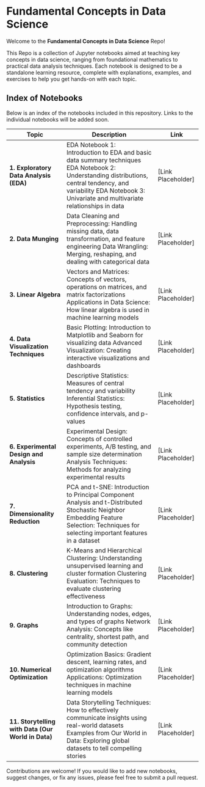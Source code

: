# Fundamental Concepts in Data Science

Welcome to the **Fundamental Concepts in Data Science** Repo! 

This Repo is a collection of Jupyter notebooks aimed at teaching key concepts in data science, ranging from foundational mathematics to practical data analysis techniques. Each notebook is designed to be a standalone learning resource, complete with explanations, examples, and exercises to help you get hands-on with each topic.

## Index of Notebooks

Below is an index of the notebooks included in this repository. Links to the individual notebooks will be added soon.

| Topic                                              | Description                                                                                                                                                                                                              | Link            |
| -------------------------------------------------- | ------------------------------------------------------------------------------------------------------------------------------------------------------------------------------------------------------------------------ | --------------- |
| **1. Exploratory Data Analysis (EDA)**             | EDA Notebook 1: Introduction to EDA and basic data summary techniques  EDA Notebook 2: Understanding distributions, central tendency, and variability  EDA Notebook 3: Univariate and multivariate relationships in data | [Link Placeholder] |
| **2. Data Munging**                                | Data Cleaning and Preprocessing: Handling missing data, data transformation, and feature engineering  Data Wrangling: Merging, reshaping, and dealing with categorical data                                              | [Link Placeholder] |
| **3. Linear Algebra**                              | Vectors and Matrices: Concepts of vectors, operations on matrices, and matrix factorizations  Applications in Data Science: How linear algebra is used in machine learning models                                        | [Link Placeholder] |
| **4. Data Visualization Techniques**               | Basic Plotting: Introduction to Matplotlib and Seaborn for visualizing data  Advanced Visualization: Creating interactive visualizations and dashboards                                                                  | [Link Placeholder] |
| **5. Statistics**                                  | Descriptive Statistics: Measures of central tendency and variability  Inferential Statistics: Hypothesis testing, confidence intervals, and p-values                                                                     | [Link Placeholder] |
| **6. Experimental Design and Analysis**            | Experimental Design: Concepts of controlled experiments, A/B testing, and sample size determination  Analysis Techniques: Methods for analyzing experimental results                                                     | [Link Placeholder] |
| **7. Dimensionality Reduction**                    | PCA and t-SNE: Introduction to Principal Component Analysis and t-Distributed Stochastic Neighbor Embedding  Feature Selection: Techniques for selecting important features in a dataset                                 | [Link Placeholder] |
| **8. Clustering**                                  | K-Means and Hierarchical Clustering: Understanding unsupervised learning and cluster formation  Clustering Evaluation: Techniques to evaluate clustering effectiveness                                                   | [Link Placeholder] |
| **9. Graphs**                                      | Introduction to Graphs: Understanding nodes, edges, and types of graphs  Network Analysis: Concepts like centrality, shortest path, and community detection                                                              | [Link Placeholder] |
| **10. Numerical Optimization**                     | Optimization Basics: Gradient descent, learning rates, and optimization algorithms  Applications: Optimization techniques in machine learning models                                                                     | [Link Placeholder] |
| **11. Storytelling with Data (Our World in Data)** | Data Storytelling Techniques: How to effectively communicate insights using real-world datasets  Examples from Our World in Data: Exploring global datasets to tell compelling stories                                   | [Link Placeholder] |

Contributions are welcome! If you would like to add new notebooks, suggest changes, or fix any issues, please feel free to submit a pull request.


